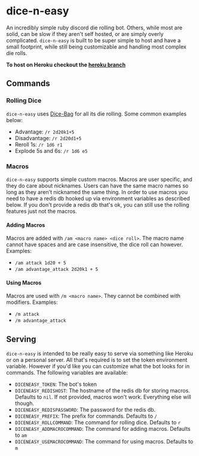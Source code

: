 # dice-n-easy

An incredibly simple ruby discord die rolling bot. Others, while most are solid,
can be slow if they aren't self hosted, or are simply overly complicated.
`dice-n-easy` is built to be super simple to host and have a small
footprint, while still being customizable and handling most complex die rolls.

**To host on Heroku checkout the [heroku branch](//github.com/trescenzi/dice-n-easy/tree/heroku)**

## Commands

### Rolling Dice

`dice-n-easy` uses [Dice-Bag](//github.com/syntruth/Dice-Bag) for all its die rolling. Some common examples below:
- Advantage: `/r 2d20k1+5`
- Disadvantage: `/r 2d20d1+5`
- Reroll 1s: `/r 1d6 r1`
- Explode 5s and 6s: `/r 1d6 e5`

### Macros

`dice-n-easy` supports simple custom macros. Macros are user specific, and they
do care about nicknames. Users can have the same macro names so long as they
aren't nicknamed the same thing. In order to use macros you need to have a redis
db hooked up via environment variables as described below. If you don't provide
a redis db that's ok, you can still use the rolling features just not the
macros.

#### Adding Macros

Macros are added with `/am <macro name> <dice roll>`. The macro name cannot have
spaces and are case insensitive, the dice roll can however. Examples:
- `/am attack 1d20 + 5`
- `/am advantage_attack 2d20k1 + 5`

#### Using Macros

Macros are used with `/m <macro name>`. They cannot be combined with modifiers.
Examples:
- `/m attack`
- `/m advantage_attack`

## Serving

`dice-n-easy` is intended to be really easy to serve via something like Heroku or
on a personal server. All that's required is to set the token environment
variable. However if you'd like you can customize what the bot looks for in
commands. The following variables are available:
- `DICENEASY_TOKEN`: The bot's token
- `DICENEASY_REDISHOST`: The hostname of the redis db for storing macros.
  Defaults to `nil`. If not provided, macros won't work. Everything else will
  though.
- `DICENEASY_REDISPASSWORD`: The password for the redis db.
- `DICENEASY_PREFIX`: The prefix for commands. Defaults to `/`
- `DICENEASY_ROLLCOMMAND`: The command for rolling dice. Defaults to `r`
- `DICENEASY_ADDMACROCOMMAND`: The command for adding macros. Defaults to `am`
- `DICENEASY_USEMACROCOMMAND`: The command for using macros. Defaults to `m`
